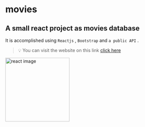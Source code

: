 # movies

## A small react project as movies database

It is accomplished using `Reactjs` , `Bootstrap` and `a public API` .

> 💡 You can visit the website on this link [click here](https://tal1981.github.io/movies/)




<img width="200" src="https://uxwing.com/wp-content/themes/uxwing/download/brands-and-social-media/react-js-icon.png" alt="react image"/>
